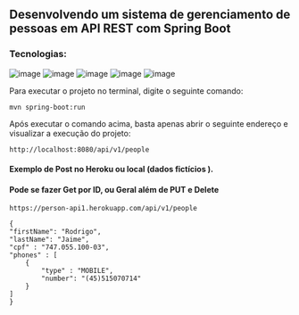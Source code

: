 <h2> Desenvolvendo um sistema de gerenciamento de pessoas em API REST com Spring Boot</h2>

### Tecnologias: 
![image](https://user-images.githubusercontent.com/65747791/132414724-937a6541-5798-425b-88ba-e98e1b41f0ed.png) 
![image](https://user-images.githubusercontent.com/65747791/132414836-53e06b2c-f2e6-4e3b-8014-8470b7f892f0.png)
![image](https://user-images.githubusercontent.com/65747791/132417042-576ca233-3556-44aa-b542-0101f37f0773.png)
![image](https://user-images.githubusercontent.com/65747791/132417078-fc54aa77-ef7b-4877-87a2-c2efee701706.png)
![image](https://user-images.githubusercontent.com/65747791/132417108-7243ab05-6e3e-49ee-abdb-09f4e97e4bf7.png)





Para executar o projeto no terminal, digite o seguinte comando:

```shell script
mvn spring-boot:run 
```

Após executar o comando acima, basta apenas abrir o seguinte endereço e visualizar a execução do projeto:

```
http://localhost:8080/api/v1/people 

```
#### Exemplo de Post no Heroku ou local (dados fictícios ). 
#### Pode se fazer Get por ID, ou Geral além de PUT e Delete

```
https://person-api1.herokuapp.com/api/v1/people
```

```
{
"firstName": "Rodrigo",
"lastName": "Jaime",
"cpf" : "747.055.100-03",
"phones" : [
    {
        "type" : "MOBILE",
        "number": "(45)515070714"
    }
]
}
```


